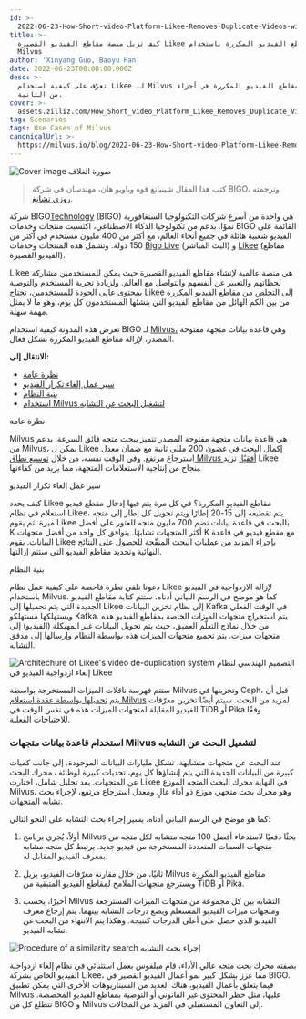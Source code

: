 ```yaml
---
id: >-
  2022-06-23-How-Short-video-Platform-Likee-Removes-Duplicate-Videos-with-Milvus.md
title: >-
  كيف تزيل منصة مقاطع الفيديو القصيرة Likee مقاطع الفيديو المكررة باستخدام
  Milvus
author: 'Xinyang Guo, Baoyu Han'
date: 2022-06-23T00:00:00.000Z
desc: >-
  تعرّف على كيفية استخدام Likee لـ Milvus لتحديد مقاطع الفيديو المكررة في أجزاء
  من الثانية.
cover: >-
  assets.zilliz.com/How_Short_video_Platform_Likee_Removes_Duplicate_Videos_with_Milvus_07bd75ec82.png
tag: Scenarios
tags: Use Cases of Milvus
canonicalUrl: >-
  https://milvus.io/blog/2022-06-23-How-Short-video-Platform-Likee-Removes-Duplicate-Videos-with-Milvus.md
---
```

<p>
  
   <span class="img-wrapper"> <img translate="no" src="https://assets.zilliz.com/How_Short_video_Platform_Likee_Removes_Duplicate_Videos_with_Milvus_07bd75ec82.png" alt="Cover image" class="doc-image" id="cover-image" />
   </span> <span class="img-wrapper"> <span>صورة الغلاف</span> </span></p>
<blockquote>
<p>كتب هذا المقال شينيانغ قوه وباويو هان، مهندسان في شركة BIGO، وترجمته <a href="https://www.linkedin.cn/incareer/in/rosie-zhang-694528149">روزي تشانغ</a>.</p>
</blockquote>
<p>شركة BIGO<a href="https://www.bigo.sg/">Technology</a> (BIGO) هي واحدة من أسرع شركات التكنولوجيا السنغافورية نموًا. بدعم من تكنولوجيا الذكاء الاصطناعي، اكتسبت منتجات وخدمات BIGO القائمة على الفيديو شعبية هائلة في جميع أنحاء العالم، مع أكثر من 400 مليون مستخدم في أكثر من 150 دولة. وتشمل هذه المنتجات وخدمات <a href="https://www.bigo.tv/bigo_intro/en.html?hk=true">Bigo Live</a> (البث المباشر) و <a href="https://likee.video/">Likee</a> (مقاطع الفيديو القصيرة).</p>
<p>Likee هي منصة عالمية لإنشاء مقاطع الفيديو القصيرة حيث يمكن للمستخدمين مشاركة لحظاتهم والتعبير عن أنفسهم والتواصل مع العالم. ولزيادة تجربة المستخدم والتوصية بمحتوى عالي الجودة للمستخدمين، تحتاج Likee إلى التخلص من مقاطع الفيديو المكررة من بين الكم الهائل من مقاطع الفيديو التي ينشئها المستخدمون كل يوم، وهو ما لا يمثل مهمة سهلة.</p>
<p>تعرض هذه المدونة كيفية استخدام BIGO لـ <a href="https://milvus.io">Milvus،</a> وهي قاعدة بيانات متجهة مفتوحة المصدر، لإزالة مقاطع الفيديو المكررة بشكل فعال.</p>
<p><strong>الانتقال إلى:</strong></p>
<ul>
<li><a href="#Overview">نظرة عامة</a></li>
<li><a href="#Video-deduplication-workflow">سير عمل إلغاء تكرار الفيديو</a></li>
<li><a href="#System-architecture">بنية النظام</a></li>
<li><a href="#Using-Milvus-vector-database-to-power-similarity-search">استخدام Milvus لتشغيل البحث عن التشابه</a></li>
</ul>
<custom-h1>نظرة عامة</custom-h1><p>Milvus هي قاعدة بيانات متجهة مفتوحة المصدر تتميز ببحث متجه فائق السرعة. بدعم من Milvus، يمكن ل Likee إكمال البحث في غضون 200 مللي ثانية مع ضمان معدل استرجاع مرتفع. وفي الوقت نفسه، من خلال <a href="https://milvus.io/docs/v2.0.x/scaleout.md#Scale-a-Milvus-Cluster">توسيع نطاق Milvus أفقيًا،</a> تزيد Likee بنجاح من إنتاجية الاستعلامات المتجهة، مما يزيد من كفاءتها.</p>
<custom-h1>سير عمل إلغاء تكرار الفيديو</custom-h1><p>كيف يحدد Likee مقاطع الفيديو المكررة؟ في كل مرة يتم فيها إدخال مقطع فيديو استعلام في نظام Likee، يتم تقطيعه إلى 15-20 إطارًا ويتم تحويل كل إطار إلى متجه ميزة. ثم يقوم Likee بالبحث في قاعدة بيانات تضم 700 مليون متجه للعثور على أفضل K أكثر المتجهات تشابهًا. يتوافق كل واحد من أفضل متجهات K مع مقطع فيديو في قاعدة البيانات. يقوم Likee بإجراء المزيد من عمليات البحث المنقّحة للحصول على النتائج النهائية وتحديد مقاطع الفيديو التي ستتم إزالتها.</p>
<custom-h1>بنية النظام</custom-h1><p>دعونا نلقي نظرة فاحصة على كيفية عمل نظام Likee لإزالة الازدواجية في الفيديو باستخدام Milvus. كما هو موضح في الرسم البياني أدناه، ستتم كتابة مقاطع الفيديو الجديدة التي يتم تحميلها إلى Likee إلى نظام تخزين البيانات Kafka في الوقت الفعلي ويستهلكها مستهلكو Kafka. يتم استخراج متجهات الميزات الخاصة بمقاطع الفيديو هذه من خلال نماذج التعلّم العميق، حيث يتم تحويل البيانات غير المهيكلة (الفيديو) إلى متجهات ميزات. يتم تجميع متجهات الميزات هذه بواسطة النظام وإرسالها إلى مدقق التشابه.</p>
<p>
  
   <span class="img-wrapper"> <img translate="no" src="https://assets.zilliz.com/Likee_1_6f7ebcd8fc.png" alt="Architechure of Likee's video de-duplication system" class="doc-image" id="architechure-of-likee's-video-de-duplication-system" />
   </span> <span class="img-wrapper"> <span>التصميم الهندسي لنظام إلغاء ازدواجية الفيديو في Likee</span> </span></p>
<p>ستتم فهرسة ناقلات الميزات المستخرجة بواسطة Milvus وتخزينها في Ceph، قبل أن يتم <a href="https://milvus.io/blog/deep-dive-5-real-time-query.md">تحميلها بواسطة عقدة استعلام Milvus</a> لمزيد من البحث. سيتم أيضًا تخزين معرّفات الفيديو المقابلة لمتجهات الميزات هذه في نفس الوقت في TiDB أو Pika وفقًا للاحتياجات الفعلية.</p>
<h3 id="Using-Milvus-vector-database-to-power-similarity-search" class="common-anchor-header">استخدام قاعدة بيانات متجهات Milvus لتشغيل البحث عن التشابه</h3><p>عند البحث عن متجهات متشابهة، تشكل مليارات البيانات الموجودة، إلى جانب كميات كبيرة من البيانات الجديدة التي يتم إنشاؤها كل يوم، تحديات كبيرة لوظائف محرك البحث عن المتجهات. بعد تحليل شامل، اختارت Likee في النهاية محرك البحث المتجه الموزع Milvus، وهو محرك بحث متجهي موزع ذو أداء عالٍ ومعدل استرجاع مرتفع، لإجراء بحث تشابه المتجهات.</p>
<p>كما هو موضح في الرسم البياني أدناه، يسير إجراء بحث التشابه على النحو التالي:</p>
<ol>
<li><p>أولاً، يُجري برنامج Milvus بحثًا دفعيًا لاستدعاء أفضل 100 متجه متشابه لكل متجه من متجهات السمات المتعددة المستخرجة من فيديو جديد. يرتبط كل متجه مشابه بمعرف الفيديو المقابل له.</p></li>
<li><p>ثانيًا، من خلال مقارنة معرّفات الفيديو، يزيل Milvus مقاطع الفيديو المكررة ويسترجع متجهات الملامح لمقاطع الفيديو المتبقية من TiDB أو Pika.</p></li>
<li><p>أخيرًا، يحسب Milvus التشابه بين كل مجموعة من متجهات الميزات المسترجعة ومتجهات ميزات الفيديو المستعلم ويضع درجات التشابه بينهما. يتم إرجاع معرف الفيديو الذي حصل على أعلى الدرجات كنتيجة. وهكذا يتم الانتهاء من البحث عن تشابه الفيديو.</p></li>
</ol>
<p>
  
   <span class="img-wrapper"> <img translate="no" src="https://assets.zilliz.com/02_a24d251c8f.png" alt="Procedure of a similarity search" class="doc-image" id="procedure-of-a-similarity-search" />
   </span> <span class="img-wrapper"> <span>إجراء بحث التشابه</span> </span></p>
<p>بصفته محرك بحث متجه عالي الأداء، قام ميلفوس بعمل استثنائي في نظام إلغاء ازدواجية الفيديو الخاص بشركة Likee، مما عزز بشكل كبير نمو أعمال الفيديو القصير في BIGO. فيما يتعلق بأعمال الفيديو، هناك العديد من السيناريوهات الأخرى التي يمكن تطبيق Milvus عليها، مثل حظر المحتوى غير القانوني أو التوصية بمقاطع الفيديو المخصصة. تتطلع كل من BIGO و Milvus إلى التعاون المستقبلي في المزيد من المجالات.</p>
